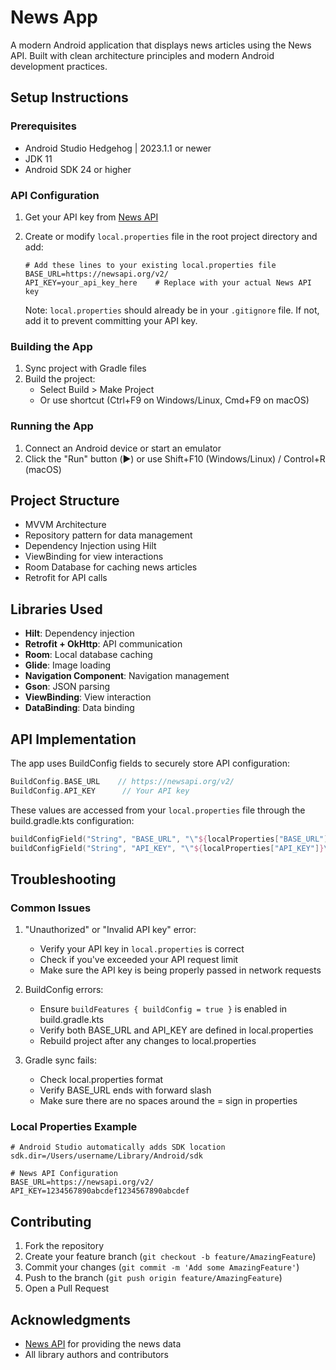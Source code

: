 # News App

A modern Android application that displays news articles using the News API. Built with clean architecture principles and modern Android development practices.

## Setup Instructions

### Prerequisites
- Android Studio Hedgehog | 2023.1.1 or newer
- JDK 11
- Android SDK 24 or higher

### API Configuration
1. Get your API key from [News API](https://newsapi.org/register)
2. Create or modify `local.properties` file in the root project directory and add:
   ```properties
   # Add these lines to your existing local.properties file
   BASE_URL=https://newsapi.org/v2/
   API_KEY=your_api_key_here    # Replace with your actual News API key
   ```

   Note: `local.properties` should already be in your `.gitignore` file. If not, add it to prevent committing your API key.

### Building the App
1. Sync project with Gradle files
2. Build the project:
    - Select Build > Make Project
    - Or use shortcut (Ctrl+F9 on Windows/Linux, Cmd+F9 on macOS)

### Running the App
1. Connect an Android device or start an emulator
2. Click the "Run" button (▶️) or use Shift+F10 (Windows/Linux) / Control+R (macOS)

## Project Structure
- MVVM Architecture
- Repository pattern for data management
- Dependency Injection using Hilt
- ViewBinding for view interactions
- Room Database for caching news articles
- Retrofit for API calls

## Libraries Used
- **Hilt**: Dependency injection
- **Retrofit + OkHttp**: API communication
- **Room**: Local database caching
- **Glide**: Image loading
- **Navigation Component**: Navigation management
- **Gson**: JSON parsing
- **ViewBinding**: View interaction
- **DataBinding**: Data binding

## API Implementation
The app uses BuildConfig fields to securely store API configuration:

```kotlin
BuildConfig.BASE_URL    // https://newsapi.org/v2/
BuildConfig.API_KEY      // Your API key
```

These values are accessed from your `local.properties` file through the build.gradle.kts configuration:
```kotlin
buildConfigField("String", "BASE_URL", "\"${localProperties["BASE_URL"]}\"")
buildConfigField("String", "API_KEY", "\"${localProperties["API_KEY"]}\"")
```

## Troubleshooting

### Common Issues
1. "Unauthorized" or "Invalid API key" error:
    - Verify your API key in `local.properties` is correct
    - Check if you've exceeded your API request limit
    - Make sure the API key is being properly passed in network requests

2. BuildConfig errors:
    - Ensure `buildFeatures { buildConfig = true }` is enabled in build.gradle.kts
    - Verify both BASE_URL and API_KEY are defined in local.properties
    - Rebuild project after any changes to local.properties

3. Gradle sync fails:
    - Check local.properties format
    - Verify BASE_URL ends with forward slash
    - Make sure there are no spaces around the = sign in properties

### Local Properties Example
```properties
# Android Studio automatically adds SDK location
sdk.dir=/Users/username/Library/Android/sdk

# News API Configuration
BASE_URL=https://newsapi.org/v2/
API_KEY=1234567890abcdef1234567890abcdef
```

## Contributing
1. Fork the repository
2. Create your feature branch (`git checkout -b feature/AmazingFeature`)
3. Commit your changes (`git commit -m 'Add some AmazingFeature'`)
4. Push to the branch (`git push origin feature/AmazingFeature`)
5. Open a Pull Request

## Acknowledgments
- [News API](https://newsapi.org/) for providing the news data
- All library authors and contributors